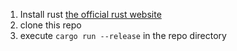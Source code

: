 
1. Install rust [the official rust website](https://www.rust-lang.org/tools/install)
2. clone this repo
3. execute `cargo run --release` in the repo directory

